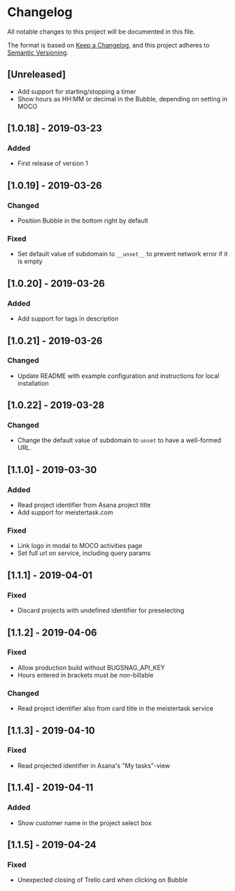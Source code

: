 # Changelog

All notable changes to this project will be documented in this file.

The format is based on [Keep a Changelog](https://keepachangelog.com/en/1.0.0/),
and this project adheres to [Semantic Versioning](https://semver.org/spec/v2.0.0.html).

## [Unreleased]

- Add support for starting/stopping a timer
- Show hours as HH:MM or decimal in the Bubble, depending on setting in MOCO

## [1.0.18] - 2019-03-23

### Added

- First release of version 1

## [1.0.19] - 2019-03-26

### Changed

- Position Bubble in the bottom right by default

### Fixed

- Set default value of subdomain to `__unset__` to prevent network error if it is empty

## [1.0.20] - 2019-03-26

### Added

- Add support for tags in description

## [1.0.21] - 2019-03-26

### Changed

- Update README with example configuration and instructions for local installation

## [1.0.22] - 2019-03-28

### Changed

- Change the default value of subdomain to `unset` to have a well-formed URL.

## [1.1.0] - 2019-03-30

### Added

- Read project identifier from Asana project title
- Add support for meistertask.com

### Fixed

- Link logo in modal to MOCO activities page
- Set full url on service, including query params

## [1.1.1] - 2019-04-01

### Fixed

- Discard projects with undefined identifier for preselecting

## [1.1.2] - 2019-04-06

### Fixed

- Allow production build without BUGSNAG_API_KEY
- Hours entered in brackets must be non-billable

### Changed

- Read project identifier also from card title in the meistertask service

## [1.1.3] - 2019-04-10

### Fixed

- Read projected identifier in Asana's "My tasks"-view

## [1.1.4] - 2019-04-11

### Added

- Show customer name in the project select box

## [1.1.5] - 2019-04-24

### Fixed

- Unexpected closing of Trello card when clicking on Bubble
